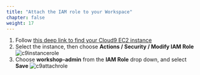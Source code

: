 ```yaml
---
title: "Attach the IAM role to your Workspace"
chapter: false
weight: 17
---
```


1. Follow [this deep link to find your Cloud9 EC2 instance](https://console.aws.amazon.com/ec2/v2/home?#Instances:tag:Name=aws-cloud9-workshop;sort=desc:launchTime)
2. Select the instance, then choose **Actions / Security / Modify IAM Role**
![c9instancerole](/images/c9instancerole2.png)
1. Choose **workshop-admin** from the **IAM Role** drop down, and select **Save**
![c9attachrole](/images/c9attachrole2.png)
